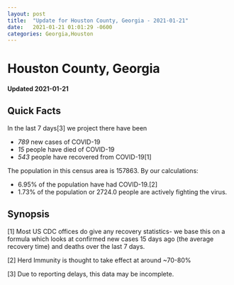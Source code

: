 ```yaml
---
layout: post
title:  "Update for Houston County, Georgia - 2021-01-21"
date:   2021-01-21 01:01:29 -0600
categories: Georgia,Houston
---
```


# Houston County, Georgia
#### Updated 2021-01-21

## Quick Facts

In the last 7 days[3] we project there have been
- *789* new cases of COVID-19
- *15* people have died of COVID-19
- *543* people have recovered from COVID-19[1]

The population in this census area is 157863. By our calculations:
- 6.95% of the population have had COVID-19.[2]
- 1.73% of the population or 2724.0 people are actively fighting the virus.

## Synopsis




[1] Most US CDC offices do give any recovery statistics- we base this on a formula which looks at confirmed new cases
15 days ago (the average recovery time) and deaths over the last 7 days.

[2] Herd Immunity is thought to take effect at around ~70-80%

[3] Due to reporting delays, this data may be incomplete.
 
    